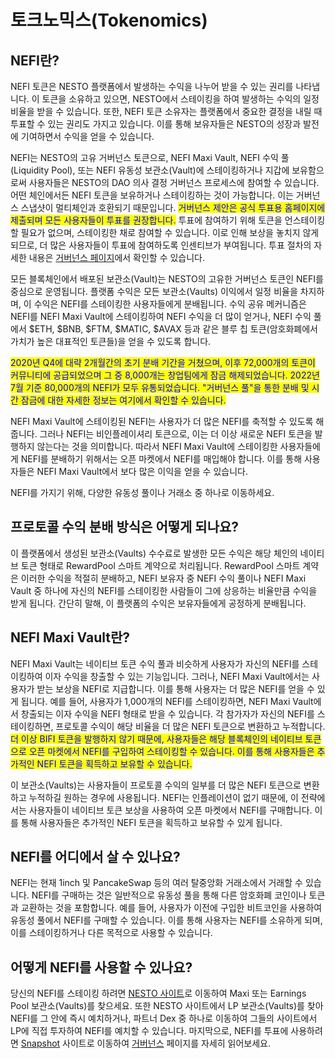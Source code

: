 # 토크노믹스(Tokenomics)

## NEFI란?

NEFI 토큰은 NESTO 플랫폼에서 발생하는 수익을 나누어 받을 수 있는 권리를 나타냅니다. 이 토큰을 소유하고 있으면, NESTO에서 스테이킹을 하여 발생하는 수익의 일정 비율을 받을 수 있습니다. 또한, NEFI 토큰 소유자는 플랫폼에서 중요한 결정을 내릴 때 투표할 수 있는 권리도 가지고 있습니다. 이를 통해 보유자들은 NESTO의 성장과 발전에 기여하면서 수익을 얻을 수 있습니다.

NEFI는 NESTO의  고유 거버넌스 토큰으로, NEFI Maxi Vault, NEFI 수익 풀(Liquidity Pool), 또는 NEFI 유동성 보관소(Vault)에 스테이킹하거나 지갑에 보유함으로써 사용자들은 NESTO의 DAO 의사 결정 거버넌스 프로세스에 참여할 수 있습니다. 어떤 체인에서든 NEFI 토큰을 보유하거나 스테이킹하는 것이 가능합니다. 이는 거버넌스 스냅샷이 멀티체인과 호환되기 때문입니다. <mark style="color:blue;">거버넌스 제안은 공식 투표용 홈페이지에 제출되며 모든 사용자들이 투표를 권장합니다.</mark> 투표에 참여하기 위해 토큰을 언스테이킹할 필요가 없으며, 스테이킹한 채로 참여할 수 있습니다. 이로 인해 보상을 놓치지 않게 되므로, 더 많은 사용자들이 투표에 참여하도록 인센티브가 부여됩니다. 투표 절차의 자세한 내용은 [거버넌스 페이지](broken-reference)에서 확인할 수 있습니다.

모든 블록체인에서 배포된 보관소(Vault)는 NESTO의 고유한 거버넌스 토큰인 NEFI를 중심으로 운영됩니다. 플랫폼 수익은 모든 보관소(Vaults) 이익에서 일정 비율을 차지하며, 이 수익은 NEFI를 스테이킹한 사용자들에게 분배됩니다. 수익 공유 메커니즘은 NEFI를 NEFI Maxi Vault에 스테이킹하여 NEFI 수익을 더 많이 얻거나, NEFI 수익 풀에서 $ETH, $BNB, $FTM, $MATIC, $AVAX 등과 같은 블루 칩 토큰(암호화폐에서 가치가 높은 대표적인 토큰들)을 얻을 수 있도록 합니다.

<mark style="color:blue;">2020년 Q4에 대략 2개월간의 초기 분배 기간을 거쳤으며, 이후 72,000개의 토큰이 커뮤니티에 공급되었으며 그 중 8,000개는 창업팀에게 잠금 해제되었습니다. 2022년 7월 기준 80,000개의 NEFI가 모두 유통되었습니다. "거버넌스 풀"을 통한 분배 및 시간 잠금에 대한 자세한 정보는 여기에서 확인할 수 있습니다.</mark>

NEFI Maxi Vault에 스테이킹된 NEFI는 사용자가 더 많은 NEFI를 축적할 수 있도록 해줍니다. 그러나 NEFI는 비인플레이셔리 토큰으로, 이는 더 이상 새로운 NEFI 토큰을 발행하지 않는다는 것을 의미합니다. 따라서 NEFI Maxi Vault에 스테이킹한 사용자들에게 NEFI를 분배하기 위해서는 오픈 마켓에서 NEFI를 매입해야 합니다. 이를 통해 사용자들은 NEFI Maxi Vault에서 보다 많은 이익을 얻을 수 있습니다.

NEFI를 가지기  위해, 다양한 유동성 풀이나 거래소 중 하나로 이동하세요.

## 프로토콜 수익 분배 방식은 어떻게 되나요?

이 플랫폼에서 생성된 보관소(Vaults) 수수료로 발생한 모든 수익은 해당 체인의 네이티브 토큰 형태로 RewardPool 스마트 계약으로 처리됩니다. RewardPool 스마트 계약은 이러한 수익을 적절히 분배하고, NEFI 보유자 중 NEFI 수익 풀이나 NEFI Maxi Vault 중 하나에 자신의 NEFI를 스테이킹한 사람들이 그에 상응하는 비율만큼 수익을 받게 됩니다. 간단히 말해, 이 플랫폼의 수익은 보유자들에게 공정하게 분배됩니다.&#x20;

## NEFI Maxi Vault란?

NEFI Maxi Vault는 네이티브 토큰 수익 풀과 비슷하게 사용자가 자신의 NEFI를 스테이킹하여 이자 수익을 창출할 수 있는 기능입니다. 그러나, NEFI Maxi Vault에서는 사용자가 받는 보상을 NEFI로 지급합니다. 이를 통해 사용자는 더 많은 NEFI를 얻을 수 있게 됩니다. 예를 들어, 사용자가 1,000개의 NEFI를 스테이킹하면, NEFI Maxi Vault에서 창출되는 이자 수익을 NEFI 형태로 받을 수 있습니다. 각 참가자가 자신의 NEFI를 스테이킹하면, 프로토콜 수익이 해당 비율을 더 많은 NEFI 토큰으로 변환하고 누적합니다. \
<mark style="color:blue;">더 이상 BIFI 토큰을 발행하지 않기 때문에, 사용자들은 해당 블록체인의 네이티브 토큰으로 오픈 마켓에서 NEFI를 구입하여 스테이킹할 수 있습니다. 이를 통해 사용자들은 추가적인 NEFI 토큰을 획득하고 보유할 수 있습니다.</mark>

이 보관소(Vaults)는 사용자들이 프로토콜 수익의 일부를 더 많은 NEFI 토큰으로 변환하고 누적하길 원하는 경우에 사용됩니다. NEFI는 인플레이션이 없기 때문에, 이 전략에서는 사용자들이 네이티브 토큰 보상을 사용하여 오픈 마켓에서 NEFI를 구매합니다. 이를 통해 사용자들은 추가적인 NEFI 토큰을 획득하고 보유할 수 있게 됩니다.

## NEFI를 어디에서 살 수 있나요?

NEFI는 현재 1inch 및 PancakeSwap 등의 여러 탈중앙화 거래소에서 거래할 수 있습니다. NEFI를 구매하는 것은 일반적으로 유동성 풀을 통해 다른 암호화폐 코인이나 토큰과 교환하는 것을 포함합니다. 예를 들어, 사용자가 이전에 구입한 비트코인을 사용하여 유동성 풀에서 NEFI를 구매할 수 있습니다. 이를 통해 사용자는 NEFI를 소유하게 되며, 이를 스테이킹하거나 다른 목적으로 사용할 수 있습니다.

## 어떻게 NEFI를 사용할 수 있나요?

당신의 NEFI를 스테이킹 하려면 [NESTO 사이트](https://app.beefy.finance/)로 이동하여 Maxi 또는 Earnings Pool 보관소(Vaults)를 찾으세요. 또한 NESTO 사이트에서 LP 보관소(Vaults)를 찾아  NEFI를 그 안에 즉시 예치하거나, 파트너 Dex 중 하나로 이동하여 그들의 사이트에서 LP에 직접 투자하여 NEFI를 예치할 수 있습니다. 마지막으로, NEFI를 투표에 사용하려면 [Snapshot](https://vote.beefy.finance/#/) 사이트로 이동하여 [거버넌스](broken-reference) 페이지를 자세히 읽어보세요.

